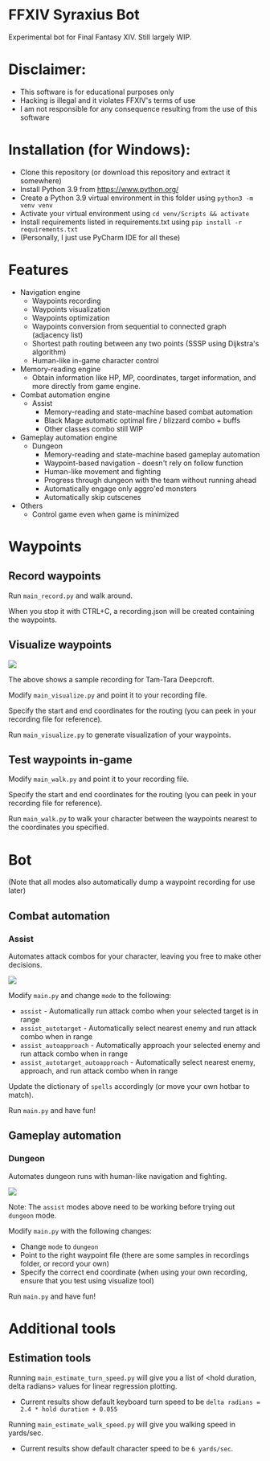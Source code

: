 # FFXIV Syraxius Bot
Experimental bot for Final Fantasy XIV. Still largely WIP.

# Disclaimer:
- This software is for educational purposes only
- Hacking is illegal and it violates FFXIV's terms of use
- I am not responsible for any consequence resulting from the use of this software

# Installation (for Windows):
- Clone this repository (or download this repository and extract it somewhere)
- Install Python 3.9 from https://www.python.org/
- Create a Python 3.9 virtual environment in this folder using `python3 -m venv venv`
- Activate your virtual environment using `cd venv/Scripts && activate`
- Install requirements listed in requirements.txt using `pip install -r requirements.txt`
- (Personally, I just use PyCharm IDE for all these)

# Features

- Navigation engine
  - Waypoints recording
  - Waypoints visualization
  - Waypoints optimization
  - Waypoints conversion from sequential to connected graph (adjacency list)
  - Shortest path routing between any two points (SSSP using Dijkstra's algorithm)
  - Human-like in-game character control
- Memory-reading engine
  - Obtain information like HP, MP, coordinates, target information, and more directly from game engine.
- Combat automation engine
  - Assist
    - Memory-reading and state-machine based combat automation
    - Black Mage automatic optimal fire / blizzard combo + buffs
    - Other classes combo still WIP
- Gameplay automation engine
  - Dungeon
    - Memory-reading and state-machine based gameplay automation
    - Waypoint-based navigation - doesn't rely on follow function
    - Human-like movement and fighting
    - Progress through dungeon with the team without running ahead
    - Automatically engage only aggro'ed monsters
    - Automatically skip cutscenes
- Others
  - Control game even when game is minimized

# Waypoints

## Record waypoints

Run `main_record.py` and walk around.

When you stop it with CTRL+C, a recording<timestamp>.json will be created containing the waypoints.

## Visualize waypoints

<img src="./readme_resources/visualize.png" />

The above shows a sample recording for Tam-Tara Deepcroft.

Modify `main_visualize.py` and point it to your recording file.

Specify the start and end coordinates for the routing (you can peek in your recording file for reference).

Run `main_visualize.py` to generate visualization of your waypoints.

## Test waypoints in-game

Modify `main_walk.py` and point it to your recording file.

Specify the start and end coordinates for the routing (you can peek in your recording file for reference).

Run `main_walk.py` to walk your character between the waypoints nearest to the coordinates you specified.

# Bot

(Note that all modes also automatically dump a waypoint recording for use later)

## Combat automation

### Assist

Automates attack combos for your character, leaving you free to make other decisions.

<img src="./readme_resources/assist.png" />

Modify `main.py` and change `mode` to the following:
- `assist` - Automatically run attack combo when your selected target is in range
- `assist_autotarget` - Automatically select nearest enemy and run attack combo when in range
- `assist_autoapproach` - Automatically approach your selected enemy and run attack combo when in range
- `assist_autotarget_autoapproach` - Automatically select nearest enemy, approach, and run attack combo when in range

Update the dictionary of `spells` accordingly (or move your own hotbar to match).

Run `main.py` and have fun!

## Gameplay automation

### Dungeon

Automates dungeon runs with human-like navigation and fighting.

<img src="./readme_resources/dungeon.png" />

Note: The `assist` modes above need to be working before trying out `dungeon` mode.

Modify `main.py` with the following changes:
- Change `mode` to `dungeon`
- Point to the right waypoint file (there are some samples in recordings folder, or record your own)
- Specify the correct end coordinate (when using your own recording, ensure that you test using visualize tool)

Run `main.py` and have fun!

# Additional tools

## Estimation tools

Running `main_estimate_turn_speed.py` will give you a list of <hold duration, delta radians> values for linear regression plotting.
- Current results show default keyboard turn speed to be `delta radians = 2.4 * hold duration + 0.055`

Running `main_estimate_walk_speed.py` will give you walking speed in yards/sec.
- Current results show default character speed to be `6 yards/sec`.